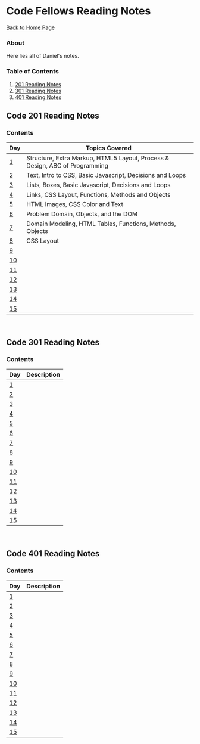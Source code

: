 # Code Fellows Reading Notes

[Back to Home Page](README.md)

### About
Here lies all of Daniel's notes.

### Table of Contents
1. [201 Reading Notes](#code-201-reading-notes)
2. [301 Reading Notes](#code-301-reading-notes)
3. [401 Reading Notes](#code-401-reading-notes)

## Code 201 Reading Notes
### Contents
| Day | Topics Covered |
|------|-----------|
| [1](classnotes/class01.md) | Structure, Extra Markup, HTML5 Layout, Process & Design, ABC of Programming |
| [2](classnotes/class02.md) | Text, Intro to CSS, Basic Javascript, Decisions and Loops |
| [3](classnotes/class03.md) | Lists, Boxes, Basic Javascript, Decisions and Loops |
| [4](classnotes/class04.md) | Links, CSS Layout, Functions, Methods and Objects |
| [5](classnotes/class05.md) | HTML Images, CSS Color and Text |
| [6](classnotes/class06.md) | Problem Domain, Objects, and the DOM |
| [7](classnotes/class07.md) | Domain Modeling, HTML Tables, Functions, Methods, Objects |
| [8](classnotes/class08.md) | CSS Layout |
| [9](classnotes/class09.md) |  |
| [10](classnotes/class10.md) |  |
| [11](classnotes/class11.md) |  |
| [12](classnotes/class12.md) |  |
| [13](classnotes/class13.md) |  |
| [14](classnotes/class14.md) |  |
| [15](classnotes/class15.md) |  |
<br/>

## Code 301 Reading Notes
### Contents
| Day | Description |
|------|-----------|
| [1](#301-day-1) | |
| [2](#301-day-2) |  |
| [3](#301-day-3) |  |
| [4](#301-day-4) |  |
| [5](#301-day-5) |  |
| [6](#301-day-6) |  |
| [7](#301-day-7) |  |
| [8](#301-day-8) |  |
| [9](#301-day-9) |  |
| [10](#301-day-10) |  |
| [11](#301-day-11) |  |
| [12](#301-day-12) |  |
| [13](#301-day-13) |  |
| [14](#301-day-14) |  |
| [15](#301-day-15) |  |
<br/>

## Code 401 Reading Notes
### Contents
| Day | Description |
|------|-----------|
| [1](#301-day-1) |  |
| [2](#301-day-2) |  |
| [3](#301-day-3) |  |
| [4](#301-day-4) |  |
| [5](#301-day-5) |  |
| [6](#301-day-6) |  |
| [7](#301-day-7) |  |
| [8](#301-day-8) |  |
| [9](#301-day-9) |  |
| [10](#301-day-10) |  |
| [11](#301-day-11) |  |
| [12](#301-day-12) |  |
| [13](#301-day-13) |  |
| [14](#301-day-14) |  |
| [15](#301-day-15) |  |